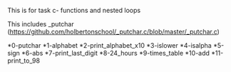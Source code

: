 This is for task c- functions and nested loops

This includes _putchar (https://github.com/holbertonschool/_putchar.c/blob/master/_putchar.c)

*0-putchar
*1-alphabet
*2-print_alphabet_x10
*3-islower
*4-isalpha
*5-sign
*6-abs
*7-print_last_digit
*8-24_hours
*9-times_table
*10-add
*11-print_to_98
